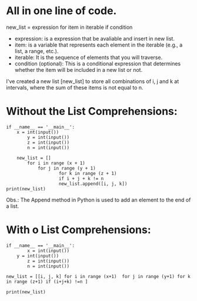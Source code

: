 # All in one line of code.

new_list = expression for item in iterable if condition

- expression: is a expression that be avaliable and insert in new list.
- item: is a variable that represents each element in the iterable (e.g., a list, a range, etc.).
- iterable: It is the sequence of elements that you will traverse.
- condition (optional): This is a conditional expression that determines whether the item will be included in a new list or not.

I've created a new list [new_list] to store all combinations of i, j and k at intervals, where the sum of these items is not equal to n.

# Without the List Comprehensions: 

	if __name__ == '__main__':
   		x = int(input())
    		y = int(input())
    		z = int(input())
    		n = int(input())

		new_list = []
			for i in range (x + 1)
				for j in range (y + 1)
			    		for k in range (z + 1)
					 	if i + j + k != n
					 	new_list.append([i, j, k])
	print(new_list)

Obs.: The Append method in Python is used to add an element to the end of a list.

# With o List Comprehensions:

	if __name__ == '__main__':
    		x = int(input())
   		y = int(input())
    		z = int(input())
    		n = int(input())
    
	new_list = [[i, j, k] for i in range (x+1)  for j in range (y+1) for k in range (z+1) if (i+j+k) !=n ]

	print(new_list)
